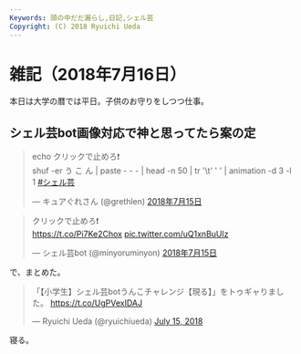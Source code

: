 ```yaml
---
Keywords: 頭の中だだ漏らし,日記,シェル芸
Copyright: (C) 2018 Ryuichi Ueda
---
```


# 雑記（2018年7月16日）

本日は大学の暦では平日。子供のお守りをしつつ仕事。

## シェル芸bot画像対応で神と思ってたら案の定

<blockquote class="twitter-tweet" data-lang="ja"><p lang="ja" dir="ltr">echo クリックで止めろ❗<br>shuf -er う こ ん | paste - - - | head -n 50 | tr &#39;\t&#39; &#39; &#39; | animation -d 3 -l 1 <a href="https://twitter.com/hashtag/%E3%82%B7%E3%82%A7%E3%83%AB%E8%8A%B8?src=hash&amp;ref_src=twsrc%5Etfw">#シェル芸</a></p>&mdash; キュアぐれさん (@grethlen) <a href="https://twitter.com/grethlen/status/1018492689581527040?ref_src=twsrc%5Etfw">2018年7月15日</a></blockquote>
<script async src="https://platform.twitter.com/widgets.js" charset="utf-8"></script>


<blockquote class="twitter-tweet" data-lang="ja"><p lang="ja" dir="ltr">クリックで止めろ❗<br> <a href="https://t.co/Pi7Ke2Chox">https://t.co/Pi7Ke2Chox</a> <a href="https://t.co/uQ1xnBuUlz">pic.twitter.com/uQ1xnBuUlz</a></p>&mdash; シェル芸bot (@minyoruminyon) <a href="https://twitter.com/minyoruminyon/status/1018492705016446976?ref_src=twsrc%5Etfw">2018年7月15日</a></blockquote>
<script async src="https://platform.twitter.com/widgets.js" charset="utf-8"></script>

で、まとめた。

<blockquote class="twitter-tweet" data-partner="tweetdeck"><p lang="ja" dir="ltr">「【小学生】シェル芸botうんこチャレンジ【現る】」をトゥギャりました。 <a href="https://t.co/UgPVexIDAJ">https://t.co/UgPVexIDAJ</a></p>&mdash; Ryuichi Ueda (@ryuichiueda) <a href="https://twitter.com/ryuichiueda/status/1018645747355406336?ref_src=twsrc%5Etfw">July 15, 2018</a></blockquote>


寝る。
